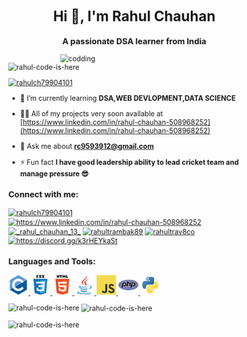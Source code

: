 <h1 align="center">Hi 👋, I'm Rahul Chauhan</h1>
<h3 align="center">A passionate DSA learner from India</h3>

<img align="right" alt="codding" width="400" src="https://user-images.githubusercontent.com/74038190/225813708-98b745f2-7d22-48cf-9150-083f1b00d6c9.gif">

<p align="left"> <img src="https://komarev.com/ghpvc/?username=rahul-code-is-here&label=Profile%20views&color=0e75b6&style=flat" alt="rahul-code-is-here" /> </p>

<p align="left"> <a href="https://twitter.com/rahulch79904101" target="blank"><img src="https://img.shields.io/twitter/follow/rahulch79904101?logo=twitter&style=for-the-badge" alt="rahulch79904101" /></a> </p>

- 🌱 I’m currently learning **DSA,WEB DEVLOPMENT,DATA SCIENCE**

- 👨‍💻 All of my projects very soon available at [https://www.linkedin.com/in/rahul-chauhan-508968252](https://www.linkedin.com/in/rahul-chauhan-508968252)

- 💬 Ask me about **rc9593912@gmail.com**

- ⚡ Fun fact **I have good leadership ability to lead cricket team and manage pressure 😎**

<h3 align="left">Connect with me:</h3>
<p align="left">
<a href="https://twitter.com/rahulch79904101" target="blank"><img align="center" src="https://raw.githubusercontent.com/rahuldkjain/github-profile-readme-generator/master/src/images/icons/Social/twitter.svg" alt="rahulch79904101" height="30" width="40" /></a>
<a href="https://linkedin.com/in/https://www.linkedin.com/in/rahul-chauhan-508968252" target="blank"><img align="center" src="https://raw.githubusercontent.com/rahuldkjain/github-profile-readme-generator/master/src/images/icons/Social/linked-in-alt.svg" alt="https://www.linkedin.com/in/rahul-chauhan-508968252" height="30" width="40" /></a>
<a href="https://instagram.com/_rahul_chauhan_13_" target="blank"><img align="center" src="https://raw.githubusercontent.com/rahuldkjain/github-profile-readme-generator/master/src/images/icons/Social/instagram.svg" alt="_rahul_chauhan_13_" height="30" width="40" /></a>
<a href="https://www.leetcode.com/rahultrambak89" target="blank"><img align="center" src="https://raw.githubusercontent.com/rahuldkjain/github-profile-readme-generator/master/src/images/icons/Social/leet-code.svg" alt="rahultrambak89" height="30" width="40" /></a>
<a href="https://auth.geeksforgeeks.org/user/rahultrav8co" target="blank"><img align="center" src="https://raw.githubusercontent.com/rahuldkjain/github-profile-readme-generator/master/src/images/icons/Social/geeks-for-geeks.svg" alt="rahultrav8co" height="30" width="40" /></a>
<a href="https://discord.gg/https://discord.gg/k3rHEYkaSt" target="blank"><img align="center" src="https://raw.githubusercontent.com/rahuldkjain/github-profile-readme-generator/master/src/images/icons/Social/discord.svg" alt="https://discord.gg/k3rHEYkaSt" height="30" width="40" /></a>
</p>

<h3 align="left">Languages and Tools:</h3>
<p align="left"> <a href="https://www.cprogramming.com/" target="_blank" rel="noreferrer"> <img src="https://raw.githubusercontent.com/devicons/devicon/master/icons/c/c-original.svg" alt="c" width="40" height="40"/> </a> <a href="https://www.w3schools.com/css/" target="_blank" rel="noreferrer"> <img src="https://raw.githubusercontent.com/devicons/devicon/master/icons/css3/css3-original-wordmark.svg" alt="css3" width="40" height="40"/> </a> <a href="https://www.w3.org/html/" target="_blank" rel="noreferrer"> <img src="https://raw.githubusercontent.com/devicons/devicon/master/icons/html5/html5-original-wordmark.svg" alt="html5" width="40" height="40"/> </a> <a href="https://www.java.com" target="_blank" rel="noreferrer"> <img src="https://raw.githubusercontent.com/devicons/devicon/master/icons/java/java-original.svg" alt="java" width="40" height="40"/> </a> <a href="https://developer.mozilla.org/en-US/docs/Web/JavaScript" target="_blank" rel="noreferrer"> <img src="https://raw.githubusercontent.com/devicons/devicon/master/icons/javascript/javascript-original.svg" alt="javascript" width="40" height="40"/> </a> <a href="https://www.php.net" target="_blank" rel="noreferrer"> <img src="https://raw.githubusercontent.com/devicons/devicon/master/icons/php/php-original.svg" alt="php" width="40" height="40"/> </a> <a href="https://www.python.org" target="_blank" rel="noreferrer"> <img src="https://raw.githubusercontent.com/devicons/devicon/master/icons/python/python-original.svg" alt="python" width="40" height="40"/> </a> </p>

<p><img align="left" src="https://github-readme-stats.vercel.app/api/top-langs?username=rahul-code-is-here&show_icons=true&locale=en&layout=compact" alt="rahul-code-is-here" /></p>

<p>&nbsp;<img align="center" src="https://github-readme-stats.vercel.app/api?username=rahul-code-is-here&show_icons=true&locale=en" alt="rahul-code-is-here" /></p>

<p><img align="center" src="https://github-readme-streak-stats.herokuapp.com/?user=rahul-code-is-here&" alt="rahul-code-is-here" /></p>

